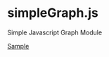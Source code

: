 <!-- Global site tag (gtag.js) - Google Analytics -->
<script async src="https://www.googletagmanager.com/gtag/js?id=UA-81183833-2"></script>
<script>
 window.dataLayer = window.dataLayer || [];
 function gtag(){dataLayer.push(arguments);}
 gtag('js', new Date());

 gtag('config', 'UA-81183833-2');
</script>

<script>var cookieBread = ">Utility>simpleGraph.js";</script>
<script src="https://truemaxdh.github.io/Include/header.js"></script>

# simpleGraph.js
Simple Javascript Graph Module

[Sample](https://truemaxdh.github.io/simpleGraph.js/)

<!-- Google Adsense -->
<script async src="//pagead2.googlesyndication.com/pagead/js/adsbygoogle.js"></script>
<!-- AutoResponse -->
<ins class="adsbygoogle"
     style="display:block"
     data-ad-client="ca-pub-7307479428475282"
     data-ad-slot="8718898251"
     data-ad-format="auto"></ins>
<script>
  (adsbygoogle = window.adsbygoogle || []).push({});
</script>
  


